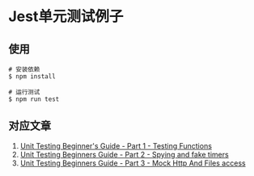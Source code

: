 # Jest单元测试例子

## 使用

```
# 安装依赖
$ npm install

# 运行测试
$ npm run test
```

## 对应文章

1. [Unit Testing Beginner's Guide - Part 1 - Testing Functions](https://www.jstwister.com/post/unit-testing-beginners-guide-testing-functions/)
2. [Unit Testing Beginners Guide - Part 2 - Spying and fake timers](https://www.jstwister.com/post/unit-testing-beginners-guide-spying-fake-timers/)
3. [Unit Testing Beginners Guide - Part 3 - Mock Http And Files access](https://www.jstwister.com/post/unit-testing-beginners-guide-mock-http-and-files/)
